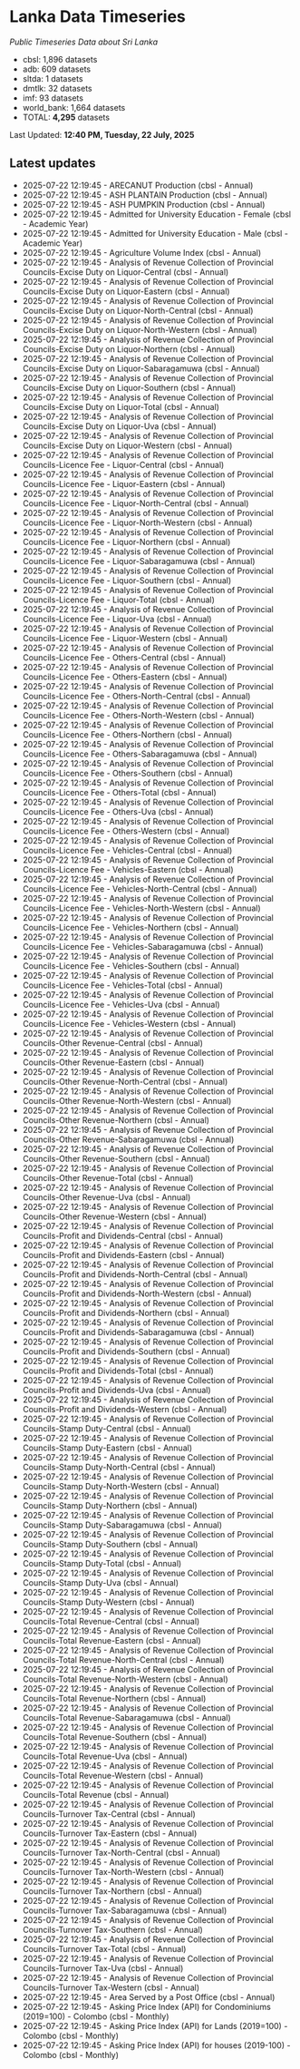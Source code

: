 # Lanka Data Timeseries
*Public Timeseries Data about Sri Lanka*

* cbsl: 1,896 datasets
* adb: 609 datasets
* sltda: 1 datasets
* dmtlk: 32 datasets
* imf: 93 datasets
* world_bank: 1,664 datasets
* TOTAL: **4,295** datasets

Last Updated: **12:40 PM, Tuesday, 22 July, 2025**

## Latest updates

* 2025-07-22 12:19:45 - ARECANUT Production (cbsl - Annual)
* 2025-07-22 12:19:45 - ASH PLANTAIN Production (cbsl - Annual)
* 2025-07-22 12:19:45 - ASH PUMPKIN Production (cbsl - Annual)
* 2025-07-22 12:19:45 - Admitted for University Education - Female (cbsl - Academic Year)
* 2025-07-22 12:19:45 - Admitted for University Education - Male (cbsl - Academic Year)
* 2025-07-22 12:19:45 - Agriculture Volume Index (cbsl - Annual)
* 2025-07-22 12:19:45 - Analysis of Revenue Collection of Provincial Councils-Excise Duty on Liquor-Central (cbsl - Annual)
* 2025-07-22 12:19:45 - Analysis of Revenue Collection of Provincial Councils-Excise Duty on Liquor-Eastern (cbsl - Annual)
* 2025-07-22 12:19:45 - Analysis of Revenue Collection of Provincial Councils-Excise Duty on Liquor-North-Central (cbsl - Annual)
* 2025-07-22 12:19:45 - Analysis of Revenue Collection of Provincial Councils-Excise Duty on Liquor-North-Western (cbsl - Annual)
* 2025-07-22 12:19:45 - Analysis of Revenue Collection of Provincial Councils-Excise Duty on Liquor-Northern (cbsl - Annual)
* 2025-07-22 12:19:45 - Analysis of Revenue Collection of Provincial Councils-Excise Duty on Liquor-Sabaragamuwa (cbsl - Annual)
* 2025-07-22 12:19:45 - Analysis of Revenue Collection of Provincial Councils-Excise Duty on Liquor-Southern (cbsl - Annual)
* 2025-07-22 12:19:45 - Analysis of Revenue Collection of Provincial Councils-Excise Duty on Liquor-Total (cbsl - Annual)
* 2025-07-22 12:19:45 - Analysis of Revenue Collection of Provincial Councils-Excise Duty on Liquor-Uva (cbsl - Annual)
* 2025-07-22 12:19:45 - Analysis of Revenue Collection of Provincial Councils-Excise Duty on Liquor-Western (cbsl - Annual)
* 2025-07-22 12:19:45 - Analysis of Revenue Collection of Provincial Councils-Licence Fee - Liquor-Central (cbsl - Annual)
* 2025-07-22 12:19:45 - Analysis of Revenue Collection of Provincial Councils-Licence Fee - Liquor-Eastern (cbsl - Annual)
* 2025-07-22 12:19:45 - Analysis of Revenue Collection of Provincial Councils-Licence Fee - Liquor-North-Central (cbsl - Annual)
* 2025-07-22 12:19:45 - Analysis of Revenue Collection of Provincial Councils-Licence Fee - Liquor-North-Western (cbsl - Annual)
* 2025-07-22 12:19:45 - Analysis of Revenue Collection of Provincial Councils-Licence Fee - Liquor-Northern (cbsl - Annual)
* 2025-07-22 12:19:45 - Analysis of Revenue Collection of Provincial Councils-Licence Fee - Liquor-Sabaragamuwa (cbsl - Annual)
* 2025-07-22 12:19:45 - Analysis of Revenue Collection of Provincial Councils-Licence Fee - Liquor-Southern (cbsl - Annual)
* 2025-07-22 12:19:45 - Analysis of Revenue Collection of Provincial Councils-Licence Fee - Liquor-Total (cbsl - Annual)
* 2025-07-22 12:19:45 - Analysis of Revenue Collection of Provincial Councils-Licence Fee - Liquor-Uva (cbsl - Annual)
* 2025-07-22 12:19:45 - Analysis of Revenue Collection of Provincial Councils-Licence Fee - Liquor-Western (cbsl - Annual)
* 2025-07-22 12:19:45 - Analysis of Revenue Collection of Provincial Councils-Licence Fee - Others-Central (cbsl - Annual)
* 2025-07-22 12:19:45 - Analysis of Revenue Collection of Provincial Councils-Licence Fee - Others-Eastern (cbsl - Annual)
* 2025-07-22 12:19:45 - Analysis of Revenue Collection of Provincial Councils-Licence Fee - Others-North-Central (cbsl - Annual)
* 2025-07-22 12:19:45 - Analysis of Revenue Collection of Provincial Councils-Licence Fee - Others-North-Western (cbsl - Annual)
* 2025-07-22 12:19:45 - Analysis of Revenue Collection of Provincial Councils-Licence Fee - Others-Northern (cbsl - Annual)
* 2025-07-22 12:19:45 - Analysis of Revenue Collection of Provincial Councils-Licence Fee - Others-Sabaragamuwa (cbsl - Annual)
* 2025-07-22 12:19:45 - Analysis of Revenue Collection of Provincial Councils-Licence Fee - Others-Southern (cbsl - Annual)
* 2025-07-22 12:19:45 - Analysis of Revenue Collection of Provincial Councils-Licence Fee - Others-Total (cbsl - Annual)
* 2025-07-22 12:19:45 - Analysis of Revenue Collection of Provincial Councils-Licence Fee - Others-Uva (cbsl - Annual)
* 2025-07-22 12:19:45 - Analysis of Revenue Collection of Provincial Councils-Licence Fee - Others-Western (cbsl - Annual)
* 2025-07-22 12:19:45 - Analysis of Revenue Collection of Provincial Councils-Licence Fee - Vehicles-Central (cbsl - Annual)
* 2025-07-22 12:19:45 - Analysis of Revenue Collection of Provincial Councils-Licence Fee - Vehicles-Eastern (cbsl - Annual)
* 2025-07-22 12:19:45 - Analysis of Revenue Collection of Provincial Councils-Licence Fee - Vehicles-North-Central (cbsl - Annual)
* 2025-07-22 12:19:45 - Analysis of Revenue Collection of Provincial Councils-Licence Fee - Vehicles-North-Western (cbsl - Annual)
* 2025-07-22 12:19:45 - Analysis of Revenue Collection of Provincial Councils-Licence Fee - Vehicles-Northern (cbsl - Annual)
* 2025-07-22 12:19:45 - Analysis of Revenue Collection of Provincial Councils-Licence Fee - Vehicles-Sabaragamuwa (cbsl - Annual)
* 2025-07-22 12:19:45 - Analysis of Revenue Collection of Provincial Councils-Licence Fee - Vehicles-Southern (cbsl - Annual)
* 2025-07-22 12:19:45 - Analysis of Revenue Collection of Provincial Councils-Licence Fee - Vehicles-Total (cbsl - Annual)
* 2025-07-22 12:19:45 - Analysis of Revenue Collection of Provincial Councils-Licence Fee - Vehicles-Uva (cbsl - Annual)
* 2025-07-22 12:19:45 - Analysis of Revenue Collection of Provincial Councils-Licence Fee - Vehicles-Western (cbsl - Annual)
* 2025-07-22 12:19:45 - Analysis of Revenue Collection of Provincial Councils-Other Revenue-Central (cbsl - Annual)
* 2025-07-22 12:19:45 - Analysis of Revenue Collection of Provincial Councils-Other Revenue-Eastern (cbsl - Annual)
* 2025-07-22 12:19:45 - Analysis of Revenue Collection of Provincial Councils-Other Revenue-North-Central (cbsl - Annual)
* 2025-07-22 12:19:45 - Analysis of Revenue Collection of Provincial Councils-Other Revenue-North-Western (cbsl - Annual)
* 2025-07-22 12:19:45 - Analysis of Revenue Collection of Provincial Councils-Other Revenue-Northern (cbsl - Annual)
* 2025-07-22 12:19:45 - Analysis of Revenue Collection of Provincial Councils-Other Revenue-Sabaragamuwa (cbsl - Annual)
* 2025-07-22 12:19:45 - Analysis of Revenue Collection of Provincial Councils-Other Revenue-Southern (cbsl - Annual)
* 2025-07-22 12:19:45 - Analysis of Revenue Collection of Provincial Councils-Other Revenue-Total (cbsl - Annual)
* 2025-07-22 12:19:45 - Analysis of Revenue Collection of Provincial Councils-Other Revenue-Uva (cbsl - Annual)
* 2025-07-22 12:19:45 - Analysis of Revenue Collection of Provincial Councils-Other Revenue-Western (cbsl - Annual)
* 2025-07-22 12:19:45 - Analysis of Revenue Collection of Provincial Councils-Profit and Dividends-Central (cbsl - Annual)
* 2025-07-22 12:19:45 - Analysis of Revenue Collection of Provincial Councils-Profit and Dividends-Eastern (cbsl - Annual)
* 2025-07-22 12:19:45 - Analysis of Revenue Collection of Provincial Councils-Profit and Dividends-North-Central (cbsl - Annual)
* 2025-07-22 12:19:45 - Analysis of Revenue Collection of Provincial Councils-Profit and Dividends-North-Western (cbsl - Annual)
* 2025-07-22 12:19:45 - Analysis of Revenue Collection of Provincial Councils-Profit and Dividends-Northern (cbsl - Annual)
* 2025-07-22 12:19:45 - Analysis of Revenue Collection of Provincial Councils-Profit and Dividends-Sabaragamuwa (cbsl - Annual)
* 2025-07-22 12:19:45 - Analysis of Revenue Collection of Provincial Councils-Profit and Dividends-Southern (cbsl - Annual)
* 2025-07-22 12:19:45 - Analysis of Revenue Collection of Provincial Councils-Profit and Dividends-Total (cbsl - Annual)
* 2025-07-22 12:19:45 - Analysis of Revenue Collection of Provincial Councils-Profit and Dividends-Uva (cbsl - Annual)
* 2025-07-22 12:19:45 - Analysis of Revenue Collection of Provincial Councils-Profit and Dividends-Western (cbsl - Annual)
* 2025-07-22 12:19:45 - Analysis of Revenue Collection of Provincial Councils-Stamp Duty-Central (cbsl - Annual)
* 2025-07-22 12:19:45 - Analysis of Revenue Collection of Provincial Councils-Stamp Duty-Eastern (cbsl - Annual)
* 2025-07-22 12:19:45 - Analysis of Revenue Collection of Provincial Councils-Stamp Duty-North-Central (cbsl - Annual)
* 2025-07-22 12:19:45 - Analysis of Revenue Collection of Provincial Councils-Stamp Duty-North-Western (cbsl - Annual)
* 2025-07-22 12:19:45 - Analysis of Revenue Collection of Provincial Councils-Stamp Duty-Northern (cbsl - Annual)
* 2025-07-22 12:19:45 - Analysis of Revenue Collection of Provincial Councils-Stamp Duty-Sabaragamuwa (cbsl - Annual)
* 2025-07-22 12:19:45 - Analysis of Revenue Collection of Provincial Councils-Stamp Duty-Southern (cbsl - Annual)
* 2025-07-22 12:19:45 - Analysis of Revenue Collection of Provincial Councils-Stamp Duty-Total (cbsl - Annual)
* 2025-07-22 12:19:45 - Analysis of Revenue Collection of Provincial Councils-Stamp Duty-Uva (cbsl - Annual)
* 2025-07-22 12:19:45 - Analysis of Revenue Collection of Provincial Councils-Stamp Duty-Western (cbsl - Annual)
* 2025-07-22 12:19:45 - Analysis of Revenue Collection of Provincial Councils-Total Revenue-Central (cbsl - Annual)
* 2025-07-22 12:19:45 - Analysis of Revenue Collection of Provincial Councils-Total Revenue-Eastern (cbsl - Annual)
* 2025-07-22 12:19:45 - Analysis of Revenue Collection of Provincial Councils-Total Revenue-North-Central (cbsl - Annual)
* 2025-07-22 12:19:45 - Analysis of Revenue Collection of Provincial Councils-Total Revenue-North-Western (cbsl - Annual)
* 2025-07-22 12:19:45 - Analysis of Revenue Collection of Provincial Councils-Total Revenue-Northern (cbsl - Annual)
* 2025-07-22 12:19:45 - Analysis of Revenue Collection of Provincial Councils-Total Revenue-Sabaragamuwa (cbsl - Annual)
* 2025-07-22 12:19:45 - Analysis of Revenue Collection of Provincial Councils-Total Revenue-Southern (cbsl - Annual)
* 2025-07-22 12:19:45 - Analysis of Revenue Collection of Provincial Councils-Total Revenue-Uva (cbsl - Annual)
* 2025-07-22 12:19:45 - Analysis of Revenue Collection of Provincial Councils-Total Revenue-Western (cbsl - Annual)
* 2025-07-22 12:19:45 - Analysis of Revenue Collection of Provincial Councils-Total Revenue (cbsl - Annual)
* 2025-07-22 12:19:45 - Analysis of Revenue Collection of Provincial Councils-Turnover Tax-Central (cbsl - Annual)
* 2025-07-22 12:19:45 - Analysis of Revenue Collection of Provincial Councils-Turnover Tax-Eastern (cbsl - Annual)
* 2025-07-22 12:19:45 - Analysis of Revenue Collection of Provincial Councils-Turnover Tax-North-Central (cbsl - Annual)
* 2025-07-22 12:19:45 - Analysis of Revenue Collection of Provincial Councils-Turnover Tax-North-Western (cbsl - Annual)
* 2025-07-22 12:19:45 - Analysis of Revenue Collection of Provincial Councils-Turnover Tax-Northern (cbsl - Annual)
* 2025-07-22 12:19:45 - Analysis of Revenue Collection of Provincial Councils-Turnover Tax-Sabaragamuwa (cbsl - Annual)
* 2025-07-22 12:19:45 - Analysis of Revenue Collection of Provincial Councils-Turnover Tax-Southern (cbsl - Annual)
* 2025-07-22 12:19:45 - Analysis of Revenue Collection of Provincial Councils-Turnover Tax-Total (cbsl - Annual)
* 2025-07-22 12:19:45 - Analysis of Revenue Collection of Provincial Councils-Turnover Tax-Uva (cbsl - Annual)
* 2025-07-22 12:19:45 - Analysis of Revenue Collection of Provincial Councils-Turnover Tax-Western (cbsl - Annual)
* 2025-07-22 12:19:45 - Area Served by a Post Office (cbsl - Annual)
* 2025-07-22 12:19:45 - Asking Price Index (API) for Condominiums (2019=100) - Colombo (cbsl - Monthly)
* 2025-07-22 12:19:45 - Asking Price Index (API) for Lands (2019=100) - Colombo (cbsl - Monthly)
* 2025-07-22 12:19:45 - Asking Price Index (API) for houses (2019-100) - Colombo (cbsl - Monthly)